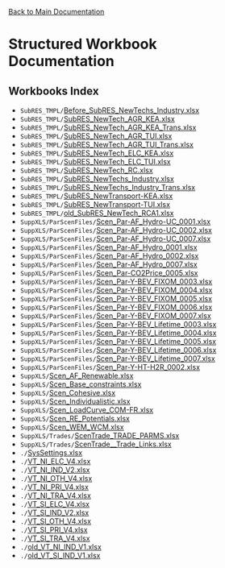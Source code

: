 [Back to Main Documentation](../README.md)

# Structured Workbook Documentation

## Workbooks Index

- `SubRES_TMPL/`[Before_SubRES_NewTechs_Industry.xlsx](SubRES_TMPL/Before_SubRES_NewTechs_Industry/README.md)
- `SubRES_TMPL/`[SubRES_NewTech_AGR_KEA.xlsx](SubRES_TMPL/SubRES_NewTech_AGR_KEA/README.md)
- `SubRES_TMPL/`[SubRES_NewTech_AGR_KEA_Trans.xlsx](SubRES_TMPL/SubRES_NewTech_AGR_KEA_Trans/README.md)
- `SubRES_TMPL/`[SubRES_NewTech_AGR_TUI.xlsx](SubRES_TMPL/SubRES_NewTech_AGR_TUI/README.md)
- `SubRES_TMPL/`[SubRES_NewTech_AGR_TUI_Trans.xlsx](SubRES_TMPL/SubRES_NewTech_AGR_TUI_Trans/README.md)
- `SubRES_TMPL/`[SubRES_NewTech_ELC_KEA.xlsx](SubRES_TMPL/SubRES_NewTech_ELC_KEA/README.md)
- `SubRES_TMPL/`[SubRES_NewTech_ELC_TUI.xlsx](SubRES_TMPL/SubRES_NewTech_ELC_TUI/README.md)
- `SubRES_TMPL/`[SubRES_NewTech_RC.xlsx](SubRES_TMPL/SubRES_NewTech_RC/README.md)
- `SubRES_TMPL/`[SubRES_NewTechs_Industry.xlsx](SubRES_TMPL/SubRES_NewTechs_Industry/README.md)
- `SubRES_TMPL/`[SubRES_NewTechs_Industry_Trans.xlsx](SubRES_TMPL/SubRES_NewTechs_Industry_Trans/README.md)
- `SubRES_TMPL/`[SubRES_NewTransport-KEA.xlsx](SubRES_TMPL/SubRES_NewTransport-KEA/README.md)
- `SubRES_TMPL/`[SubRES_NewTransport-TUI.xlsx](SubRES_TMPL/SubRES_NewTransport-TUI/README.md)
- `SubRES_TMPL/`[old_SubRES_NewTech_RCA1.xlsx](SubRES_TMPL/old_SubRES_NewTech_RCA1/README.md)
- `SuppXLS/ParScenFiles/`[Scen_Par-AF_Hydro-UC_0001.xlsx](SuppXLS/ParScenFiles/Scen_Par-AF_Hydro-UC_0001/README.md)
- `SuppXLS/ParScenFiles/`[Scen_Par-AF_Hydro-UC_0002.xlsx](SuppXLS/ParScenFiles/Scen_Par-AF_Hydro-UC_0002/README.md)
- `SuppXLS/ParScenFiles/`[Scen_Par-AF_Hydro-UC_0007.xlsx](SuppXLS/ParScenFiles/Scen_Par-AF_Hydro-UC_0007/README.md)
- `SuppXLS/ParScenFiles/`[Scen_Par-AF_Hydro_0001.xlsx](SuppXLS/ParScenFiles/Scen_Par-AF_Hydro_0001/README.md)
- `SuppXLS/ParScenFiles/`[Scen_Par-AF_Hydro_0002.xlsx](SuppXLS/ParScenFiles/Scen_Par-AF_Hydro_0002/README.md)
- `SuppXLS/ParScenFiles/`[Scen_Par-AF_Hydro_0007.xlsx](SuppXLS/ParScenFiles/Scen_Par-AF_Hydro_0007/README.md)
- `SuppXLS/ParScenFiles/`[Scen_Par-CO2Price_0005.xlsx](SuppXLS/ParScenFiles/Scen_Par-CO2Price_0005/README.md)
- `SuppXLS/ParScenFiles/`[Scen_Par-Y-BEV_FIXOM_0003.xlsx](SuppXLS/ParScenFiles/Scen_Par-Y-BEV_FIXOM_0003/README.md)
- `SuppXLS/ParScenFiles/`[Scen_Par-Y-BEV_FIXOM_0004.xlsx](SuppXLS/ParScenFiles/Scen_Par-Y-BEV_FIXOM_0004/README.md)
- `SuppXLS/ParScenFiles/`[Scen_Par-Y-BEV_FIXOM_0005.xlsx](SuppXLS/ParScenFiles/Scen_Par-Y-BEV_FIXOM_0005/README.md)
- `SuppXLS/ParScenFiles/`[Scen_Par-Y-BEV_FIXOM_0006.xlsx](SuppXLS/ParScenFiles/Scen_Par-Y-BEV_FIXOM_0006/README.md)
- `SuppXLS/ParScenFiles/`[Scen_Par-Y-BEV_FIXOM_0007.xlsx](SuppXLS/ParScenFiles/Scen_Par-Y-BEV_FIXOM_0007/README.md)
- `SuppXLS/ParScenFiles/`[Scen_Par-Y-BEV_Lifetime_0003.xlsx](SuppXLS/ParScenFiles/Scen_Par-Y-BEV_Lifetime_0003/README.md)
- `SuppXLS/ParScenFiles/`[Scen_Par-Y-BEV_Lifetime_0004.xlsx](SuppXLS/ParScenFiles/Scen_Par-Y-BEV_Lifetime_0004/README.md)
- `SuppXLS/ParScenFiles/`[Scen_Par-Y-BEV_Lifetime_0005.xlsx](SuppXLS/ParScenFiles/Scen_Par-Y-BEV_Lifetime_0005/README.md)
- `SuppXLS/ParScenFiles/`[Scen_Par-Y-BEV_Lifetime_0006.xlsx](SuppXLS/ParScenFiles/Scen_Par-Y-BEV_Lifetime_0006/README.md)
- `SuppXLS/ParScenFiles/`[Scen_Par-Y-BEV_Lifetime_0007.xlsx](SuppXLS/ParScenFiles/Scen_Par-Y-BEV_Lifetime_0007/README.md)
- `SuppXLS/ParScenFiles/`[Scen_Par-Y-HT-H2R_0002.xlsx](SuppXLS/ParScenFiles/Scen_Par-Y-HT-H2R_0002/README.md)
- `SuppXLS/`[Scen_AF_Renewable.xlsx](SuppXLS/Scen_AF_Renewable/README.md)
- `SuppXLS/`[Scen_Base_constraints.xlsx](SuppXLS/Scen_Base_constraints/README.md)
- `SuppXLS/`[Scen_Cohesive.xlsx](SuppXLS/Scen_Cohesive/README.md)
- `SuppXLS/`[Scen_Individualistic.xlsx](SuppXLS/Scen_Individualistic/README.md)
- `SuppXLS/`[Scen_LoadCurve_COM-FR.xlsx](SuppXLS/Scen_LoadCurve_COM-FR/README.md)
- `SuppXLS/`[Scen_RE_Potentials.xlsx](SuppXLS/Scen_RE_Potentials/README.md)
- `SuppXLS/`[Scen_WEM_WCM.xlsx](SuppXLS/Scen_WEM_WCM/README.md)
- `SuppXLS/Trades/`[ScenTrade_TRADE_PARMS.xlsx](SuppXLS/Trades/ScenTrade_TRADE_PARMS/README.md)
- `SuppXLS/Trades/`[ScenTrade__Trade_Links.xlsx](SuppXLS/Trades/ScenTrade__Trade_Links/README.md)
- `./`[SysSettings.xlsx](SysSettings/README.md)
- `./`[VT_NI_ELC_V4.xlsx](VT_NI_ELC_V4/README.md)
- `./`[VT_NI_IND_V2.xlsx](VT_NI_IND_V2/README.md)
- `./`[VT_NI_OTH_V4.xlsx](VT_NI_OTH_V4/README.md)
- `./`[VT_NI_PRI_V4.xlsx](VT_NI_PRI_V4/README.md)
- `./`[VT_NI_TRA_V4.xlsx](VT_NI_TRA_V4/README.md)
- `./`[VT_SI_ELC_V4.xlsx](VT_SI_ELC_V4/README.md)
- `./`[VT_SI_IND_V2.xlsx](VT_SI_IND_V2/README.md)
- `./`[VT_SI_OTH_V4.xlsx](VT_SI_OTH_V4/README.md)
- `./`[VT_SI_PRI_V4.xlsx](VT_SI_PRI_V4/README.md)
- `./`[VT_SI_TRA_V4.xlsx](VT_SI_TRA_V4/README.md)
- `./`[old_VT_NI_IND_V1.xlsx](old_VT_NI_IND_V1/README.md)
- `./`[old_VT_SI_IND_V1.xlsx](old_VT_SI_IND_V1/README.md)

